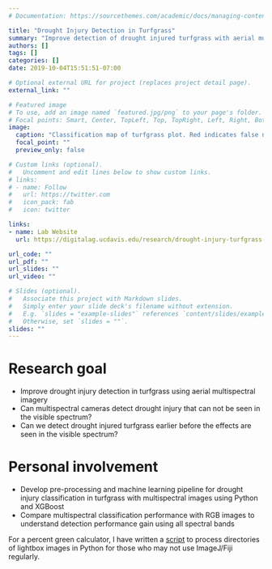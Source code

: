 ```yaml
---
# Documentation: https://sourcethemes.com/academic/docs/managing-content/

title: "Drought Injury Detection in Turfgrass"
summary: "Improve detection of drought injured turfgrass with aerial multispectral images."
authors: []
tags: []
categories: []
date: 2019-10-04T15:51:51-07:00

# Optional external URL for project (replaces project detail page).
external_link: ""

# Featured image
# To use, add an image named `featured.jpg/png` to your page's folder.
# Focal points: Smart, Center, TopLeft, Top, TopRight, Left, Right, BottomLeft, Bottom, BottomRight.
image:
  caption: "Classification map of turfgrass plot. Red indicates false negative for the actual ET replacement level. Green indicates true positive."
  focal_point: ""
  preview_only: false

# Custom links (optional).
#   Uncomment and edit lines below to show custom links.
# links:
# - name: Follow
#   url: https://twitter.com
#   icon_pack: fab
#   icon: twitter

links:
- name: Lab Website
  url: https://digitalag.ucdavis.edu/research/drought-injury-turfgrass-rs

url_code: ""
url_pdf: ""
url_slides: ""
url_video: ""

# Slides (optional).
#   Associate this project with Markdown slides.
#   Simply enter your slide deck's filename without extension.
#   E.g. `slides = "example-slides"` references `content/slides/example-slides.md`.
#   Otherwise, set `slides = ""`.
slides: ""
---
```


# Research goal
* Improve drought injury detection in turfgrass using aerial multispectral imagery
* Can multispectral cameras detect drought injury that can not be seen in the visible spectrum?
* Can we detect drought injured turfgrass earlier before the effects are seen in the visible spectrum?

# Personal involvement
* Develop pre-processing and machine learning pipeline for drought injury classification in turfgrass with multispectral images using Python and XGBoost
* Compare multispectral classification performance with RGB images to understand detection performance gain using all spectral bands

For a percent green calculator, I have written a [script](https://github.com/kylezoa/turf-percent-green) to process directories of lightbox images in Python for those who may not use ImageJ/Fiji regularly.
